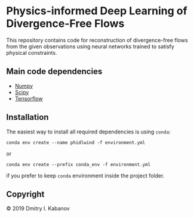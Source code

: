 # Physics-informed Deep Learning of Divergence-Free Flows

This repository contains code for reconstruction of divergence-free flows
from the given observations using neural networks trained to satisfy physical
constraints.


## Main code dependencies
 - [Numpy](https://numpy.org)
 - [Scipy](https://scipy.org)
 - [Tensorflow](tensorflow.org)


## Installation

The easiest way to install all required dependencies is using `conda`:

    conda env create --name phidlwind -f environment.yml

or

    conda env create --prefix conda_env -f environment.yml

if you prefer to keep `conda` environment inside the project folder.


## Copyright

© 2019 Dmitry I. Kabanov
